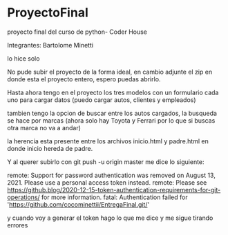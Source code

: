# ProyectoFinal
proyecto final del curso de python- Coder House

Integrantes: Bartolome Minetti


lo hice solo 

No pude subir el proyecto de la forma ideal, en cambio adjunte el zip en donde esta el proyecto entero, espero puedas abrirlo.

Hasta ahora tengo en el proyecto los tres modelos con un formulario cada uno para cargar datos (puedo cargar autos, clientes y empleados) 

tambien tengo la opcion de buscar entre los autos cargados, la busqueda se hace por marcas (ahora solo hay Toyota y Ferrari por lo que si buscas otra marca no va a andar)

la herencia esta presente entre los archivos inicio.html y padre.html en donde inicio hereda de padre.

Y al querer subirlo con git push -u origin master me dice lo siguiente:

  remote: Support for password authentication was removed on August 13, 2021. Please use a personal access token instead.
  remote: Please see https://github.blog/2020-12-15-token-authentication-requirements-for-git-operations/ for more information.
  fatal: Authentication failed for 'https://github.com/cocominettii/EntregaFinal.git/'

y cuando voy a generar el token hago lo que me dice y me sigue tirando errores
